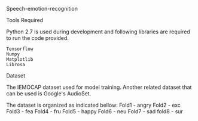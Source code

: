 Speech-emotion-recognition

Tools Required

Python 2.7 is used during development and following libraries are required to run the code provided. 

    Tensorflow
    Numpy
    Matplotlib
    Librosa

Dataset

The IEMOCAP dataset used for model training. Another related dataset that can be used is Google's AudioSet.


The dataset is organized as indicated bellow:
Fold1 - angry
Fold2 - exc
Fold3 - fea
Fold4 - fru
Fold5 - happy
Fold6 - neu 
Fold7 - sad
fold8 - sur 







